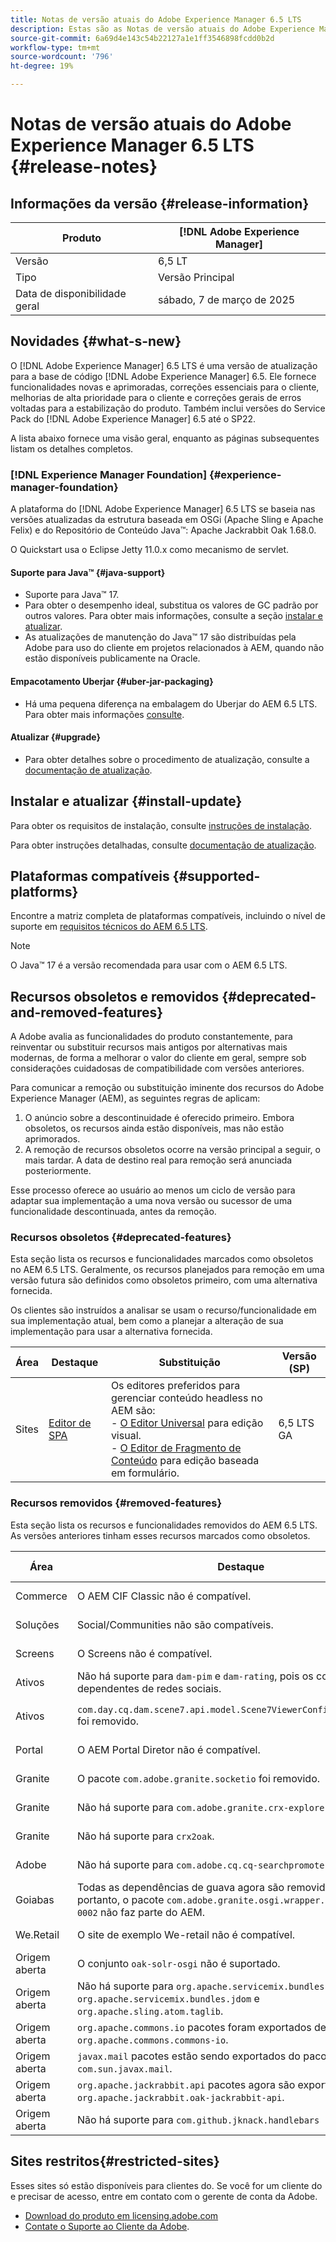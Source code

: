 ```yaml
---
title: Notas de versão atuais do Adobe Experience Manager 6.5 LTS
description: Estas são as Notas de versão atuais do Adobe Experience Manager 6.5 LTS.
source-git-commit: 6a69d4e143c54b22127a1e1ff3546898fcdd0b2d
workflow-type: tm+mt
source-wordcount: '796'
ht-degree: 19%

---
```



# Notas de versão atuais do Adobe Experience Manager 6.5 LTS {#release-notes}

## Informações da versão {#release-information}

| Produto | [!DNL Adobe Experience Manager] |
|---|---|
| Versão | 6,5 LT |
| Tipo | Versão Principal |
| Data de disponibilidade geral | sábado, 7 de março de 2025 |

## Novidades {#what-s-new}

O [!DNL Adobe Experience Manager] 6.5 LTS é uma versão de atualização para a base de código [!DNL Adobe Experience Manager] 6.5. Ele fornece funcionalidades novas e aprimoradas, correções essenciais para o cliente, melhorias de alta prioridade para o cliente e correções gerais de erros voltadas para a estabilização do produto. Também inclui versões do Service Pack do [!DNL Adobe Experience Manager] 6.5 até o SP22.

A lista abaixo fornece uma visão geral, enquanto as páginas subsequentes listam os detalhes completos.

### [!DNL Experience Manager Foundation] {#experience-manager-foundation}

A plataforma do [!DNL Adobe Experience Manager] 6.5 LTS se baseia nas versões atualizadas da estrutura baseada em OSGi (Apache Sling e Apache Felix) e do Repositório de Conteúdo Java™: Apache Jackrabbit Oak 1.68.0.

O Quickstart usa o Eclipse Jetty 11.0.x como mecanismo de servlet.

#### Suporte para Java™  {#java-support}

* Suporte para Java™ 17.
* Para obter o desempenho ideal, substitua os valores de GC padrão por outros valores. Para obter mais informações, consulte a seção [instalar e atualizar](/help/sites-deploying/custom-standalone-install.md).
* As atualizações de manutenção do Java™ 17 são distribuídas pela Adobe para uso do cliente em projetos relacionados à AEM, quando não estão disponíveis publicamente na Oracle.

#### Empacotamento Uberjar {#uber-jar-packaging}

* Há uma pequena diferença na embalagem do Uberjar do AEM 6.5 LTS. Para obter mais informações [consulte](/help/sites-deploying/upgrading-code-and-customizations.md#update-the-aem-uber-jar-version-update-the-aem-uber-jar-version).

#### Atualizar {#upgrade}

* Para obter detalhes sobre o procedimento de atualização, consulte a [documentação de atualização](/help/sites-deploying/upgrade.md).

## Instalar e atualizar {#install-update}

Para obter os requisitos de instalação, consulte [instruções de instalação](/help/sites-deploying/custom-standalone-install.md).

Para obter instruções detalhadas, consulte [documentação de atualização](/help/sites-deploying/upgrade.md).

## Plataformas compatíveis {#supported-platforms}

Encontre a matriz completa de plataformas compatíveis, incluindo o nível de suporte em [requisitos técnicos do AEM 6.5 LTS](/help/sites-deploying/technical-requirements.md).

>[!NOTE]
>
>O Java™ 17 é a versão recomendada para usar com o AEM 6.5 LTS.

## Recursos obsoletos e removidos {#deprecated-and-removed-features}

A Adobe avalia as funcionalidades do produto constantemente, para reinventar ou substituir recursos mais antigos por alternativas mais modernas, de forma a melhorar o valor do cliente em geral, sempre sob considerações cuidadosas de compatibilidade com versões anteriores.

Para comunicar a remoção ou substituição iminente dos recursos do Adobe Experience Manager (AEM), as seguintes regras de aplicam:

1. O anúncio sobre a descontinuidade é oferecido primeiro. Embora obsoletos, os recursos ainda estão disponíveis, mas não estão aprimorados.
1. A remoção de recursos obsoletos ocorre na versão principal a seguir, o mais tardar. A data de destino real para remoção será anunciada posteriormente.

Esse processo oferece ao usuário ao menos um ciclo de versão para adaptar sua implementação a uma nova versão ou sucessor de uma funcionalidade descontinuada, antes da remoção.

### Recursos obsoletos {#deprecated-features}

Esta seção lista os recursos e funcionalidades marcados como obsoletos no AEM 6.5 LTS. Geralmente, os recursos planejados para remoção em uma versão futura são definidos como obsoletos primeiro, com uma alternativa fornecida.

Os clientes são instruídos a analisar se usam o recurso/funcionalidade em sua implementação atual, bem como a planejar a alteração de sua implementação para usar a alternativa fornecida.

| Área | Destaque | Substituição | Versão (SP) |
|---|---|---|---|
| Sites | [Editor de SPA](/help/sites-developing/spa-overview.md) | Os editores preferidos para gerenciar conteúdo headless no AEM são:<br>- [O Editor Universal](/help/sites-developing/universal-editor/introduction.md) para edição visual.<br>- [O Editor de Fragmento de Conteúdo](/help/assets/content-fragments/content-fragments-managing.md) para edição baseada em formulário. | 6,5 LTS GA |

### Recursos removidos {#removed-features}

Esta seção lista os recursos e funcionalidades removidos do AEM 6.5 LTS. As versões anteriores tinham esses recursos marcados como obsoletos.

| Área | Destaque | Substituição | Versão (SP) |
|--- |--- |--- |--- |
| Commerce | O AEM CIF Classic não é compatível. | Você deve migrar para o [AEM CIF](/help/commerce/cif/migration.md). | 6,5 LTS GA |
| Soluções | Social/Communities não são compatíveis. | Nenhuma substituição disponível. | 6,5 LTS GA |
| Screens | O Screens não é compatível. | Nenhuma substituição disponível. | 6,5 LTS GA |
| Ativos | Não há suporte para `dam-pim` e `dam-rating`, pois os conjuntos são dependentes de redes sociais. | Nenhuma substituição disponível. | 6,5 LTS GA |
| Ativos | `com.day.cq.dam.scene7.api.model.Scene7ViewerConfig#getSettings()` foi removido. | Use a api alternativa `com.day.cq.dam.scene7.api.model.Scene7ViewerConfig#getSettingsList()` que foi adicionada. | 6,5 LTS GA |
| Portal | O AEM Portal Diretor não é compatível. | Nenhuma substituição disponível. | 6,5 LTS GA |
| Granite | O pacote `com.adobe.granite.socketio` foi removido. | Nenhuma substituição disponível. | 6,5 LTS GA |
| Granite | Não há suporte para `com.adobe.granite.crx-explorer`. | Nenhuma substituição disponível. | 6,5 LTS GA |
| Granite | Não há suporte para `crx2oak`. | Escolha a versão relevante de [oak-upgrade](https://mvnrepository.com/artifact/org.apache.jackrabbit/oak-upgrade) | 6,5 LTS GA |
| Adobe | Não há suporte para `com.adobe.cq.cq-searchpromote-integration`. | Nenhuma substituição disponível. | 6,5 LTS GA |
| Goiabas | Todas as dependências de guava agora são removidas no AEM e, portanto, o pacote `com.adobe.granite.osgi.wrapper.guava-15.0.0-0002` não faz parte do AEM. | Os clientes podem adicionar o guava por conta própria se dependerem dele ou substituir o código do guava por coleções do java ou outras alternativas, se possível. | 6,5 LTS GA |
| We.Retail | O site de exemplo We-retail não é compatível. | Nenhuma substituição disponível. | 6,5 LTS GA |
| Origem aberta | O conjunto `oak-solr-osgi` não é suportado. | Nenhuma substituição disponível. | 6,5 LTS GA |
| Origem aberta | Não há suporte para `org.apache.servicemix.bundles.abdera-parser`, `org.apache.servicemix.bundles.jdom` e `org.apache.sling.atom.taglib`. | Nenhuma substituição disponível. | 6,5 LTS GA |
| Origem aberta | `org.apache.commons.io` pacotes foram exportados de `org.apache.commons.commons-io`. | Nenhuma alteração necessária. | 6,5 LTS GA |
| Origem aberta | `javax.mail` pacotes estão sendo exportados do pacote `com.sun.javax.mail`. | Nenhuma alteração necessária. | 6,5 LTS GA |
| Origem aberta | `org.apache.jackrabbit.api` pacotes agora são exportados do pacote `org.apache.jackrabbit.oak-jackrabbit-api`. | Nenhuma alteração necessária. | 6,5 LTS GA |
| Origem aberta | Não há suporte para `com.github.jknack.handlebars` | Escolher a [versão](https://mvnrepository.com/artifact/com.github.jknack/handlebars) relevante | 6,5 LTS GA |

## Sites restritos{#restricted-sites}

Esses sites só estão disponíveis para clientes do. Se você for um cliente do e precisar de acesso, entre em contato com o gerente de conta da Adobe.

* [Download do produto em licensing.adobe.com](https://licensing.adobe.com/)
* [Contate o Suporte ao Cliente da Adobe](https://experienceleague.adobe.com/en/docs/customer-one/using/home).
